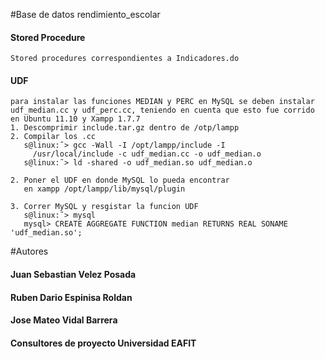 #Base de datos rendimiento_escolar

#### Stored Procedure
    Stored procedures correspondientes a Indicadores.do

#### UDF
    para instalar las funciones MEDIAN y PERC en MySQL se deben instalar
    udf_median.cc y udf_perc.cc, teniendo en cuenta que esto fue corrido en Ubuntu 11.10 y Xampp 1.7.7
	1. Descomprimir include.tar.gz dentro de /otp/lampp
    2. Compilar los .cc 
       s@linux:˜> gcc -Wall -I /opt/lampp/include -I
         /usr/local/include -c udf_median.cc -o udf_median.o
       s@linux:˜> ld -shared -o udf_median.so udf_median.o

    2. Poner el UDF en donde MySQL lo pueda encontrar
       en xampp /opt/lampp/lib/mysql/plugin

    3. Correr MySQL y resgistar la funcion UDF
       s@linux:˜> mysql
       mysql> CREATE AGGREGATE FUNCTION median RETURNS REAL SONAME 'udf_median.so';

   
#Autores

#### Juan Sebastian Velez Posada

#### Ruben Dario Espinisa Roldan

#### Jose Mateo Vidal Barrera

#### Consultores de proyecto Universidad EAFIT
